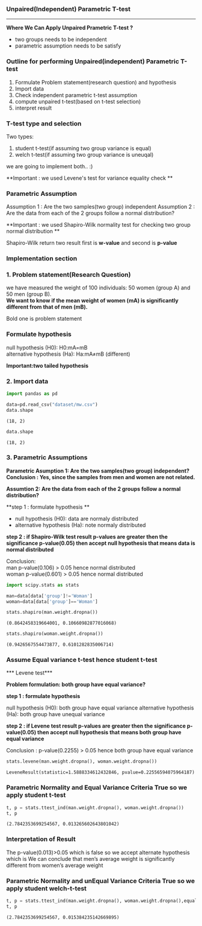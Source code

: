 
### Unpaired(Independent) Parametric T-test ###

***

**Where We Can Apply Unpaired Prametric T-test ?**

- two groups needs to be independent
- parametric assumption needs to be satisfy



### Outline for performing Unpaired(independent) Parametric T-test ###

1. Formulate Problem statement(research question) and hypothesis
2. Import data
3. Check independent parametric t-test assumption
4. compute unpaired t-test(based on t-test selection)
5. interpret result



### T-test type and selection ###

Two types:
1. student t-test(if assuming two group variance is equal)
2. welch t-test(if assuming two group variance is uneuqal)

we are going to implement both.. :)

**Important : we used Levene's test for variance equality check **

### Parametric Assumption ###

Assumption 1 : Are the two samples(two group) independent
Assumption 2 : Are the data from each of the 2 groups follow a normal distribution?

**Important : we used Shapiro-Wilk normality test for checking two group normal distribution  **

Shapiro-Wilk return two result first is **w-value** and second is **p-value**


### Implementation section ###

### 1. Problem statement(Research Question)

we have measured the weight of 100 individuals: 50 women (group A) and 50 men (group B).    
**We want to know if the mean weight of women (mA) is significantly different from that of men (mB).**

Bold one is problem statement



### Formulate hypothesis ###

null hypothesis (H0): H0:mA=mB   
alternative hypothesis (Ha): Ha:mA≠mB  (different) 

**Important:two tailed hypothesis**

### 2. Import data ###


```python
import pandas as pd
```


```python
data=pd.read_csv("dataset/mw.csv")
data.shape
```




    (18, 2)




```python
data.shape

```




    (18, 2)



### 3. Parametric Assumptions ###

**Parametric Asumption 1: Are the two samples(two group) independent?   
Conclusion : Yes, since the samples from men and women are not related.**

**Assumtion 2: Are the data from each of the 2 groups follow a normal distribution?**   
  
            
**step 1 : formulate hypothesis **
- null hypothesis (H0): data are normaly distributed   
- alternative hypothesis (Ha): note normaly distributed

**step 2 : if Shapiro-Wilk test result p-values are greater then the significance p-value(0.05) then accept
null hypothesis that means data is normal distributed**

Conclusion:   
man p-value(0.106) > 0.05 hence normal distributed   
woman p-value(0.601) > 0.05 hence normal distributed


```python
import scipy.stats as stats

```


```python
man=data[data['group']!='Woman']
woman=data[data['group']=='Woman']

```


```python
stats.shapiro(man.weight.dropna())

```




    (0.8642458319664001, 0.10660982877016068)




```python
stats.shapiro(woman.weight.dropna())

```




    (0.9426567554473877, 0.6101282835006714)



### Assume Equal variance t-test hence student t-test ###

*** Levene test***

**Problem formulation: both group have equal variance?**   


**step 1 : formulate hypothesis**

null hypothesis (H0): both group have equal variance
alternative hypothesis (Ha): both group have unequal variance

**step 2 : if Levene test result p-values are greater then the significance p-value(0.05) then accept null hypothesis that means both group have equal variance**

Conclusion : p-value(0.2255) > 0.05 hence both group have equal variance



```python
stats.levene(man.weight.dropna(), woman.weight.dropna())

```




    LeveneResult(statistic=1.5888334612432846, pvalue=0.22556594075964187)



### Parametric Normality and Equal Variance Criteria True so we apply student t-test ###


```python
t, p = stats.ttest_ind(man.weight.dropna(), woman.weight.dropna())
t, p
```




    (2.7842353699254567, 0.013265602643801042)



### Interpretation of Result ###

The p-value(0.013)>0.05 which is false so we accept alternate hypothesis which is We can conclude that men’s average weight is significantly different from women’s average weight

### Parametric Normality and unEqual Variance Criteria True so we apply student welch-t-test ###


```python
t, p = stats.ttest_ind(man.weight.dropna(), woman.weight.dropna(),equal_var = False)
t, p
```




    (2.7842353699254567, 0.015384235142669895)


